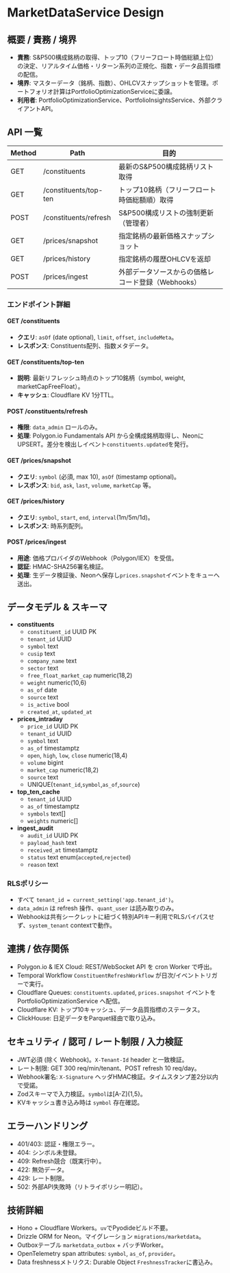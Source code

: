 ﻿# MarketDataService Design

## 概要 / 責務 / 境界
- **責務**: S&P500構成銘柄の取得、トップ10（フリーフロート時価総額上位）の決定、リアルタイム価格・リターン系列の正規化、指数・データ品質指標の配信。
- **境界**: マスターデータ（銘柄、指数）、OHLCVスナップショットを管理。ポートフォリオ計算はPortfolioOptimizationServiceに委譲。
- **利用者**: PortfolioOptimizationService、PortfolioInsightsService、外部クライアントAPI。

## API 一覧
| Method | Path | 目的 |
| --- | --- | --- |
| GET | /constituents | 最新のS&P500構成銘柄リスト取得 |
| GET | /constituents/top-ten | トップ10銘柄（フリーフロート時価総額順）取得 |
| POST | /constituents/refresh | S&P500構成リストの強制更新（管理者） |
| GET | /prices/snapshot | 指定銘柄の最新価格スナップショット |
| GET | /prices/history | 指定銘柄の履歴OHLCVを返却 |
| POST | /prices/ingest | 外部データソースからの価格レコード登録（Webhooks） |

### エンドポイント詳細
#### GET /constituents
- **クエリ**: `asOf` (date optional), `limit`, `offset`, `includeMeta`。
- **レスポンス**: Constituents配列、指数メタデータ。

#### GET /constituents/top-ten
- **説明**: 最新リフレッシュ時点のトップ10銘柄（symbol, weight, marketCapFreeFloat）。
- **キャッシュ**: Cloudflare KV 1分TTL。

#### POST /constituents/refresh
- **権限**: `data_admin` ロールのみ。
- **処理**: Polygon.io Fundamentals API から全構成銘柄取得し、NeonにUPSERT。差分を検出しイベント`constituents.updated`を発行。

#### GET /prices/snapshot
- **クエリ**: `symbol` (必須, max 10), `asOf` (timestamp optional)。
- **レスポンス**: `bid`, `ask`, `last`, `volume`, `marketCap` 等。

#### GET /prices/history
- **クエリ**: `symbol`, `start`, `end`, `interval`(1m/5m/1d)。
- **レスポンス**: 時系列配列。

#### POST /prices/ingest
- **用途**: 価格プロバイダのWebhook（Polygon/IEX）を受信。
- **認証**: HMAC-SHA256署名検証。
- **処理**: 生データ検証後、Neonへ保存し`prices.snapshot`イベントをキューへ送出。

## データモデル & スキーマ
- **constituents**
  - `constituent_id` UUID PK
  - `tenant_id` UUID
  - `symbol` text
  - `cusip` text
  - `company_name` text
  - `sector` text
  - `free_float_market_cap` numeric(18,2)
  - `weight` numeric(10,6)
  - `as_of` date
  - `source` text
  - `is_active` bool
  - `created_at`, `updated_at`
- **prices_intraday**
  - `price_id` UUID PK
  - `tenant_id` UUID
  - `symbol` text
  - `as_of` timestamptz
  - `open`, `high`, `low`, `close` numeric(18,4)
  - `volume` bigint
  - `market_cap` numeric(18,2)
  - `source` text
  - UNIQUE(`tenant_id`,`symbol`,`as_of`,`source`)
- **top_ten_cache**
  - `tenant_id` UUID
  - `as_of` timestamptz
  - `symbols` text[]
  - `weights` numeric[]
- **ingest_audit**
  - `audit_id` UUID PK
  - `payload_hash` text
  - `received_at` timestamptz
  - `status` text enum(`accepted`,`rejected`)
  - `reason` text

### RLSポリシー
- すべて `tenant_id = current_setting('app.tenant_id')`。
- `data_admin` は refresh 操作、`quant_user` は読み取りのみ。
- Webhookは共有シークレットに紐づく特別APIキー利用でRLSバイパスせず、`system_tenant` contextで動作。

## 連携 / 依存関係
- Polygon.io & IEX Cloud: REST/WebSocket API を cron Worker で呼出。
- Temporal Workflow `ConstituentRefreshWorkflow` が日次/イベントトリガーで実行。
- Cloudflare Queues: `constituents.updated`, `prices.snapshot` イベントを PortfolioOptimizationService へ配信。
- Cloudflare KV: トップ10キャッシュ、データ品質指標のステータス。
- ClickHouse: 日足データをParquet経由で取り込み。

## セキュリティ / 認可 / レート制限 / 入力検証
- JWT必須 (除く Webhook)。`X-Tenant-Id` header と一致検証。
- レート制限: GET 300 req/min/tenant、POST refresh 10 req/day。
- Webhook署名: `X-Signature` ヘッダHMAC検証。タイムスタンプ差2分以内で受諾。
- Zodスキーマで入力検証。`symbol`は[A-Z]{1,5}。
- KVキャッシュ書き込み時は `symbol` 存在確認。

## エラーハンドリング
- 401/403: 認証・権限エラー。
- 404: シンボル未登録。
- 409: Refresh競合（既実行中）。
- 422: 無効データ。
- 429: レート制限。
- 502: 外部API失敗時（リトライポリシー明記）。

## 技術詳細
- Hono + Cloudflare Workers。`uv`でPyodideビルド不要。
- Drizzle ORM for Neon。マイグレーション `migrations/marketdata`。
- Outboxテーブル `marketdata_outbox` + バッチWorker。
- OpenTelemetry span attributes: `symbol`, `as_of`, `provider`。
- Data freshnessメトリクス: Durable Object `FreshnessTracker`に書込み。
